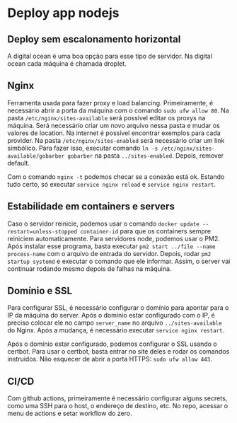 # Deploy app nodejs

## Deploy sem escalonamento horizontal

A digital ocean é uma boa opção para esse tipo de servidor. Na digital ocean cada máquina é chamada droplet.

## Nginx

Ferramenta usada para fazer proxy e load balancing. Primeiramente, é necessário abrir a porta da máquina com o comando `sudo ufw allow 80`. Na pasta `/etc/nginx/sites-available` será possível editar os proxys na máquina. Será necessário criar um novo arquivo nessa pasta e mudar os valores de location. Na internet é possível encontrar exemplos para cada provider. Na pasta `/etc/nginx/sites-enabled` será necessário criar um link simbólico. Para fazer isso, executar comando `ln -s /etc/nginx/sites-available/gobarber gobarber` na pasta `../sites-enabled`. Depois, remover default.

Com o comando `nginx -t` podemos checar se a conexão está ok. Estando tudo certo, só executar `service nginx reload` e `service nginx restart`.

## Estabilidade em containers e servers

Caso o servidor reinicie, podemos usar o comando `docker update --restart=unless-stopped container-id` para que os containers sempre reiniciem automaticamente. Para servidores node, podemos usar o PM2. Após instalar esse programa, basta executar `pm2 start ../file --name process-name` com o arquivo de entrada do servidor. Depois, rodar `pm2 startup systemd` e executar o comando que ele informar. Assim, o server vai continuar rodando mesmo depois de falhas na máquina.

## Domínio e SSL

Para configurar SSL, é necessário configurar o domínio para apontar para o IP da máquina do server. Após o domínio estar configurado com o IP, é preciso colocar ele no campo `server_name` no arquivo `../sites-available` do Nginx. Após a mudança, é necessário executar `service nginx restart`.

Após o domínio estar configurado, podemos configurar o SSL usando o certbot. Para usar o certbot, basta entrar no site deles e rodar os comandos instruídos. Não esquecer de abrir a porta HTTPS: `sudo ufw allow 443`.

## CI/CD

Com github actions, primeiramente é necessário configurar alguns secrets, como uma SSH para o host, o endereço de destino, etc. No repo, acessar o menu de actions e setar workflow do zero.
